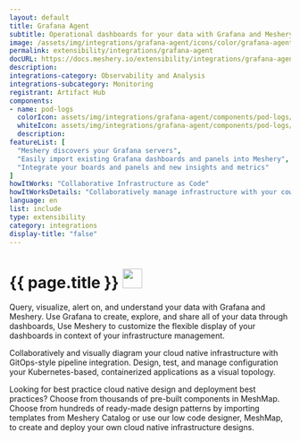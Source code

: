 ```yaml
---
layout: default
title: Grafana Agent
subtitle: Operational dashboards for your data with Grafana and Meshery
image: /assets/img/integrations/grafana-agent/icons/color/grafana-agent-color.svg
permalink: extensibility/integrations/grafana-agent
docURL: https://docs.meshery.io/extensibility/integrations/grafana-agent
description: 
integrations-category: Observability and Analysis
integrations-subcategory: Monitoring
registrant: Artifact Hub
components: 
- name: pod-logs
  colorIcon: assets/img/integrations/grafana-agent/components/pod-logs/icons/color/pod-logs-color.svg
  whiteIcon: assets/img/integrations/grafana-agent/components/pod-logs/icons/white/pod-logs-white.svg
  description: 
featureList: [
  "Meshery discovers your Grafana servers",
  "Easily import existing Grafana dashboards and panels into Meshery",
  "Integrate your boards and panels and new insights and metrics"
]
howItWorks: "Collaborative Infrastructure as Code"
howItWorksDetails: "Collaboratively manage infrastructure with your coworkers synchronously sharing the same designs."
language: en
list: include
type: extensibility
category: integrations
display-title: "false"
---
```

<h1>{{ page.title }} <img src="{{ page.image }}" style="width: 35px; height: 35px;" /></h1>

<p>
Query, visualize, alert on, and understand your data with Grafana and Meshery. Use Grafana to create, explore, and share all of your data through dashboards, Use Meshery to customize the flexible display of your dashboards in context of your infrastructure management.
</p>
<p>
    Collaboratively and visually diagram your cloud native infrastructure with GitOps-style pipeline integration. Design, test, and manage configuration your Kubernetes-based, containerized applications as a visual topology.
</p>
<p>
    Looking for best practice cloud native design and deployment best practices? Choose from thousands of pre-built components in MeshMap. Choose from hundreds of ready-made design patterns by importing templates from Meshery Catalog or use our low code designer, MeshMap, to create and deploy your own cloud native infrastructure designs.
</p>
